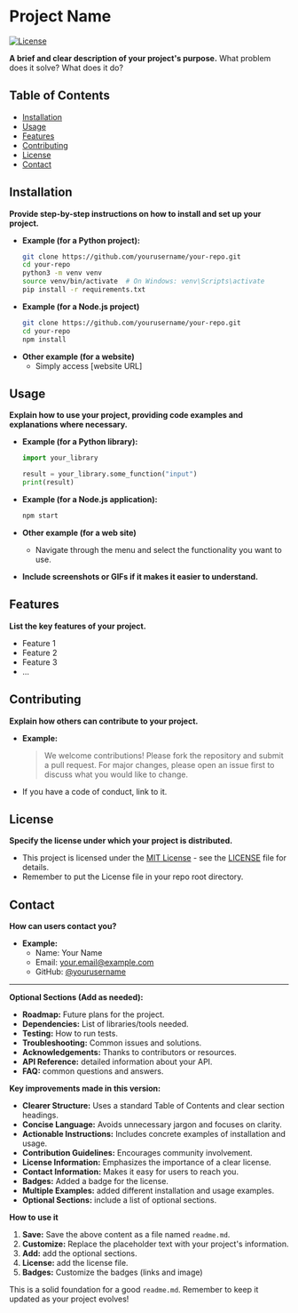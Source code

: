# Project Name

[![License](https://img.shields.io/badge/License-MIT-blue.svg)](https://opensource.org/licenses/MIT) <!-- Replace with your actual license -->

**A brief and clear description of your project's purpose.**  What problem does it solve? What does it do?

## Table of Contents

-   [Installation](#installation)
-   [Usage](#usage)
-   [Features](#features)
-   [Contributing](#contributing)
-   [License](#license)
-   [Contact](#contact)

## Installation

**Provide step-by-step instructions on how to install and set up your project.**

*   **Example (for a Python project):**
    ```bash
    git clone https://github.com/yourusername/your-repo.git
    cd your-repo
    python3 -m venv venv
    source venv/bin/activate  # On Windows: venv\Scripts\activate
    pip install -r requirements.txt
    ```
* **Example (for a Node.js project)**
    ```bash
    git clone https://github.com/yourusername/your-repo.git
    cd your-repo
    npm install
    ```
* **Other example (for a website)**
    * Simply access [website URL]

## Usage

**Explain how to use your project, providing code examples and explanations where necessary.**

*   **Example (for a Python library):**
    ```python
    import your_library

    result = your_library.some_function("input")
    print(result)
    ```
* **Example (for a Node.js application):**
    ```bash
    npm start
    ```
* **Other example (for a web site)**
    * Navigate through the menu and select the functionality you want to use.

*   **Include screenshots or GIFs if it makes it easier to understand.**

## Features

**List the key features of your project.**

*   Feature 1
*   Feature 2
*   Feature 3
*   ...

## Contributing

**Explain how others can contribute to your project.**

*   **Example:**
    > We welcome contributions! Please fork the repository and submit a pull request.  For major changes, please open an issue first to discuss what you would like to change.

* If you have a code of conduct, link to it.

## License

**Specify the license under which your project is distributed.**

*   This project is licensed under the [MIT License](LICENSE) - see the [LICENSE](LICENSE) file for details.
* Remember to put the License file in your repo root directory.

## Contact

**How can users contact you?**

*   **Example:**
    *   Name: Your Name
    *   Email: your.email@example.com
    *   GitHub: [@yourusername](https://github.com/yourusername)

---

**Optional Sections (Add as needed):**

*   **Roadmap:**  Future plans for the project.
*   **Dependencies:** List of libraries/tools needed.
*   **Testing:** How to run tests.
*   **Troubleshooting:** Common issues and solutions.
*   **Acknowledgements:**  Thanks to contributors or resources.
*   **API Reference:** detailed information about your API.
* **FAQ:** common questions and answers.

**Key improvements made in this version:**

*   **Clearer Structure:** Uses a standard Table of Contents and clear section headings.
*   **Concise Language:**  Avoids unnecessary jargon and focuses on clarity.
*   **Actionable Instructions:** Includes concrete examples of installation and usage.
*   **Contribution Guidelines:** Encourages community involvement.
*   **License Information:** Emphasizes the importance of a clear license.
*   **Contact Information:** Makes it easy for users to reach you.
* **Badges:** Added a badge for the license.
* **Multiple Examples:** added different installation and usage examples.
* **Optional Sections:** include a list of optional sections.

**How to use it**
1.  **Save:** Save the above content as a file named `readme.md`.
2.  **Customize:** Replace the placeholder text with your project's information.
3. **Add:** add the optional sections.
4. **License:** add the license file.
5. **Badges:** Customize the badges (links and image)

This is a solid foundation for a good `readme.md`. Remember to keep it updated as your project evolves!
